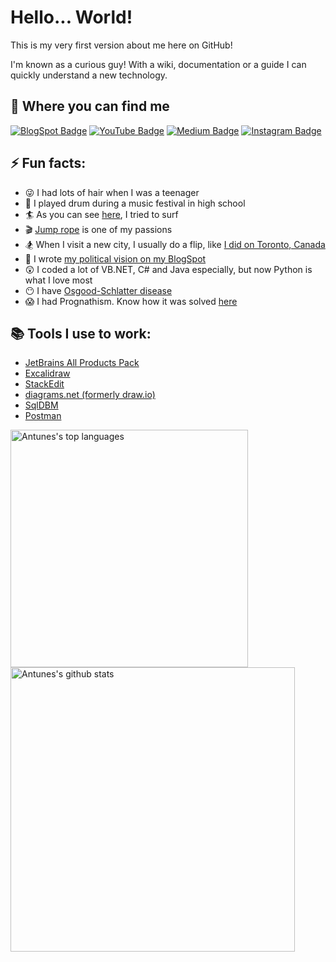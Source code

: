 # Hello... World!

This is my very first version about me here on GitHub!

I'm known as a curious guy! With a wiki, documentation or a guide I can quickly understand a new technology.

## :mag_right: Where you can find me

[![BlogSpot Badge](https://img.shields.io/badge/blogger-%23FF5722.svg?&style=for-the-badge&logo=blogger&logoColor=white)](https://willianantunes.blogspot.com/)
[![YouTube Badge](https://img.shields.io/badge/youtube-%23FF0000.svg?&style=for-the-badge&logo=youtube&logoColor=white)](https://www.youtube.com/user/williantuness)
[![Medium Badge](https://img.shields.io/badge/medium-%2312100E.svg?&style=for-the-badge&logo=medium&logoColor=white)](https://medium.com/@willianantunes)
[![Instagram Badge](https://img.shields.io/badge/instagram-%23E4405F.svg?&style=for-the-badge&logo=instagram&logoColor=white)](https://www.instagram.com/willian.lima.antunes/)

## ⚡ Fun facts:

- :stuck_out_tongue_winking_eye: I had lots of hair when I was a teenager
- :guitar: I played drum during a music festival in high school
- :surfer: As you can see [here](https://www.instagram.com/p/BgJkeCmncmV/), I tried to surf
- :clapper: [Jump rope](https://www.instagram.com/p/B_mzp4tgrKI/) is one of my passions
- :snowboarder: When I visit a new city, I usually do a flip, like [I did on Toronto, Canada](https://www.youtube.com/watch?v=9W8fdASb1xs)
- :thinking: I wrote [my political vision on my BlogSpot](https://willianantunes.blogspot.com/2016/02/minha-visao-politica.html)
- :astonished: I coded a lot of VB.NET, C# and Java especially, but now Python is what I love most
- :no_mouth: I have [Osgood-Schlatter disease](https://en.wikipedia.org/wiki/Osgood%E2%80%93Schlatter_disease)
- :scream: I had Prognathism. Know how it was solved [here](https://willianantunes.blogspot.com/2012/02/cirurgia-ortognatica-pos-operatorio.html)

## :books: Tools I use to work:

- [JetBrains All Products Pack](https://www.jetbrains.com/all/)
- [Excalidraw](https://excalidraw.com/)
- [StackEdit](https://stackedit.io/)
- [diagrams.net (formerly draw.io)](https://app.diagrams.net/)
- [SqlDBM](https://app.sqldbm.com/)
- [Postman](https://www.postman.com/)

<p>
    <img width="380px" alt="Antunes's top languages" src="https://github-readme-stats.vercel.app/api/top-langs/?username=willianantunes&hide=html&layout=compact&hide_border=true" />
    <img width="455px" alt="Antunes's github stats" src="https://github-readme-stats.vercel.app/api?username=willianantunes&theme=default&hide_border=true" />
</p>

<!--
Here are some ideas to get you started:

- 🔭 I’m currently working on ...
- 🌱 I’m currently learning ...
- 👯 I’m looking to collaborate on ...
- 🤔 I’m looking for help with ...
- 💬 Ask me about ...
- 📫 How to reach me: ...
- 😄 Pronouns: ...
- ⚡ Fun fact: ...

https://gist.github.com/rxaviers/7360908
https://github.com/alexandresanlim/Badges4-README.md-Profile
https://github.com/murilothink/github-readme-stats
https://github.com/itecompro/markdown-emoji-cheatsheet
https://github.com/anuraghazra/github-readme-stats
-->
